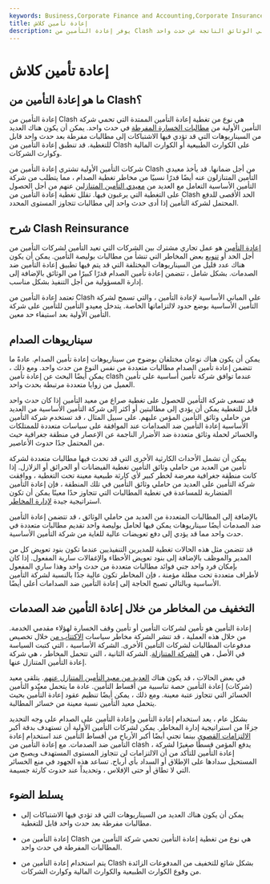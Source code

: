 ```yaml
---
keywords: Business,Corporate Finance and Accounting,Corporate Insurance
title: إعادة تأمين كلاش
description: يوفر إعادة التأمين من Clash إدارة المخاطر لشركات التأمين الأولية الذين قد يتلقون مطالبات متعددة من حاملي الوثائق الناتجة عن حدث واحد.
---
```


# إعادة تأمين كلاش
## ما هو إعادة التأمين من Clash؟

إعادة التأمين من Clash هي نوع من تغطية إعادة التأمين الممتدة التي تحمي شركة التأمين الأولية من [مطالبات الخسارة المفرطة](/insurance_claim) في حدث واحد. يمكن أن يكون هناك العديد من السيناريوهات التي قد تؤدي فيها الاشتباكات إلى مطالبات مفرطة بعد حدث واحد قابل للتغطية. قد تنطبق إعادة التأمين من Clash على الكوارث الطبيعية أو الكوارث المالية وكوارث الشركات.

شركات التأمين الأولية تشتري إعادة التأمين من Clash من أجل ضمانها. قد يأخذ معيدي التأمين المتنازلون عنه أيضًا قدرًا نسبيًا من مخاطر تغطية الصدام ، مما يتطلب من شركة التأمين الأساسية التعامل مع العديد من [معيدي التأمين المتنازلين](/reinsurance-ceded) عنهم من أجل الحصول على التغطية التي يرغبون فيها. تقلل تغطية إعادة التأمين من Clash الحد الأقصى للدفع المحتمل لشركة التأمين إذا أدى حدث واحد إلى مطالبات تتجاوز المستوى المحدد.

## شرح Clash Reinsurance

[إعادة التأمين](/reinsurance) هو عمل تجاري مشترك بين الشركات التي تعيد التأمين لشركات التأمين من أجل الحد أو [تنويع](/diversification) بعض المخاطر التي تنشأ من مطالبات بوليصة التأمين. يمكن أن يكون هناك عدد قليل من السيناريوهات المختلفة التي قد يتم فيها تطبيق إعادة التأمين ضد الصدمات. بشكل شامل ، تتضمن إعادة تأمين الصدام قدرًا كبيرًا من الوثائق بالإضافة إلى إدارة المسؤولية من أجل التنفيذ بشكل مناسب.

تعتمد إعادة التأمين من Clash على المباني الأساسية لإعادة التأمين ، والتي تسمح لشركة التأمين الأساسية بوضع حدود لالتزاماتها الخاصة. يتدخل معيدو التأمين للتأمين على شركة التأمين الأولية بعد استيفاء حد معين.

## سيناريوهات الصدام

يمكن أن يكون هناك نوعان مختلفان بوضوح من سيناريوهات إعادة تأمين الصدام. عادةً ما تتضمن إعادة تأمين الصدام مطالبات متعددة من نفس النوع من حدث واحد. ومع ذلك ، يمكن أيضًا البحث عن إعادة تأمين clash عندما توافق شركة تأمين أساسية على تأمين العميل من زوايا متعددة مرتبطة بحدث واحد.

قد تسعى شركة التأمين للحصول على تغطية صراع من معيد التأمين إذا كان حدث واحد قابل للتغطية يمكن أن يؤدي إلى مطالبتين أو أكثر إلى شركة التأمين الأساسية من العديد من حاملي وثائق التأمين المؤمن عليهم. على سبيل المثال ، قد تستخدم شركة التأمين الأساسية إعادة التأمين ضد الصدامات عند الموافقة على سياسات متعددة للممتلكات والخسائر لحملة وثائق متعددة ضد الأضرار الناجمة عن الإعصار في منطقة جغرافية حيث من المحتمل جدًا حدوث الأعاصير.

يمكن أن تشمل الأحداث الكارثية الأخرى التي قد تحدث فيها مطالبات متعددة لشركة تأمين من العديد من حاملي وثائق التأمين تغطية الفيضانات أو الحرائق أو الزلازل. إذا كانت منطقة جغرافية معرضة لخطر كبير لأي كارثة طبيعية معينة تحت التغطية ، ووافقت شركة التأمين على العديد من حاملي وثائق التأمين في تلك المنطقة ، فإن إعادة التأمين المتضاربة للمساعدة في تغطية المطالبات التي تتجاوز حدًا معينًا يمكن أن تكون استراتيجية جيدة [لإدارة المخاطر](/riskmanagement).

بالإضافة إلى المطالبات المتعددة من العديد من حاملي الوثائق ، قد تتضمن إعادة التأمين ضد الصدمات أيضًا سيناريوهات يمكن فيها لحامل بوليصة واحد تقديم مطالبات متعددة في حدث واحد مما قد يؤدي إلى دفع تعويضات عالية للغاية من شركة التأمين الأساسية.

قد تتضمن مثل هذه الحالات تغطية للمديرين التنفيذيين عندما تكون بنود تعويض كل من المدير والموظف بالإضافة إلى بنود تعويض الأخطاء والإغفالات سارية المفعول. إذا كان بإمكان فرد واحد جني فوائد مطالبات متعددة من حدث واحد وهذا ساري المفعول لأطراف متعددة تحت مظلة مؤمنة ، فإن المخاطر تكون عالية جدًا بالنسبة لشركة التأمين الأساسية وبالتالي تصبح الحاجة إلى إعادة التأمين ضد الصدامات أعلى أيضًا.

## التخفيف من المخاطر من خلال إعادة التأمين ضد الصدمات

إعادة التأمين هو تأمين لشركات التأمين أو تأمين وقف الخسارة لهؤلاء مقدمي الخدمة. من خلال هذه العملية ، قد تنشر الشركة مخاطر سياسات [الاكتتاب من](/insurance-underwriter) خلال تخصيص مدفوعات المطالبات لشركات التأمين الأخرى. الشركة الأساسية ، التي كتبت السياسة في الأصل ، هي [الشركة المتنازلة](/ceding-company). الشركة الثانية ، التي تتحمل المخاطر ، هي شركة إعادة التأمين المتنازل عنها.

في بعض الحالات ، قد يكون هناك [العديد من معيد التأمين المتنازل عنهم](/coreinsurance). يتلقى معيد (شركات) إعادة التأمين حصة تناسبية من أقساط التأمين. عادة ما يتحمل معيّدو التأمين الخسائر التي تتجاوز عتبة معينة. ومع ذلك ، يمكن أيضًا تنظيم عقود إعادة التأمين بحيث يتحمل معيد التأمين نسبة معينة من خسائر المطالبة.

بشكل عام ، يعد استخدام إعادة التأمين وإعادة التأمين على الصدام على وجه التحديد جزءًا من استراتيجية إدارة المخاطر. يمكن لشركات التأمين الأولية أن تستهدف بدقة أكبر [الالتزامات القصوى](/liability) بينما تجني أيضًا أكبر الأرباح من أقساط التأمين عند استخدام إعادة التأمين ضد الصدمات. مع إعادة التأمين من clash ، يدفع المؤمن قسطًا صغيرًا لشركة إعادة التأمين للتأكد من أن الالتزامات لن تتجاوز المستوى المستهدف ويصبح من المستحيل سدادها على الإطلاق أو السداد بأي أرباح. تساعد هذه الجهود في منع الخسائر التي لا تطاق أو حتى الإفلاس ، وتحديداً عند حدوث كارثة جسيمة.

## يسلط الضوء

- يمكن أن يكون هناك العديد من السيناريوهات التي قد تؤدي فيها الاشتباكات إلى مطالبات مفرطة بعد حدث واحد قابل للتغطية.

- إعادة التأمين من Clash هي نوع من تغطية إعادة التأمين تحمي شركة التأمين من المطالبات المفرطة في حدث واحد.

- يتم استخدام إعادة التأمين من Clash بشكل شائع للتخفيف من المدفوعات الزائدة من وقوع الكوارث الطبيعية والكوارث المالية وكوارث الشركات.

